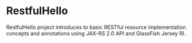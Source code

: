 RestfulHello
==============

RestfulHello project introduces to basic RESTful resource implementation 
concepts and annotations using JAX-RS 2.0 API and GlassFish Jersey RI.